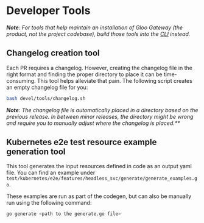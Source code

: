 # Developer Tools
_**Note**: For tools that help maintain an installation of Gloo Gateway (the product, not the project codebase), build those tools into the [CLI](/projects/gloo/cli) instead._

## Changelog creation tool

Each PR requires a changelog. However, creating the changelog file in the right format and finding the proper directory to place it can be time-consuming. This tool helps alleviate that pain. The following script creates an empty changelog file for you:

```bash
bash devel/tools/changelog.sh
```

_**Note**: The changelog file is automatically placed in a directory based on the previous release. In between minor releases, the directory might be wrong and require you to manually adjust where the changelog is placed.**_

## Kubernetes e2e test resource example generation tool

This tool generates the input resources defined in code as an output yaml file. You can find an example under `test/kubernetes/e2e/features/headless_svc/generate/generate_examples.go`.

These examples are run as part of the codegen, but can also be manually run using the following command:

```bash
go generate <path to the generate.go file>
```